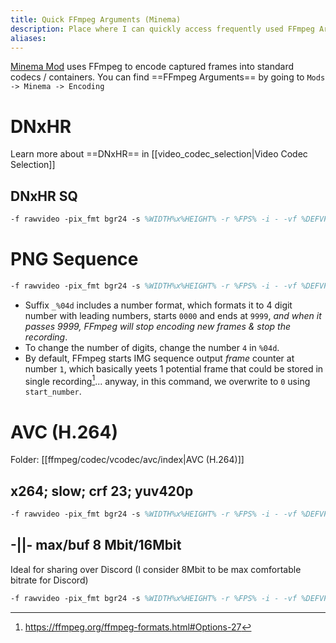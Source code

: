 ```yaml
---
title: Quick FFmpeg Arguments (Minema)
description: Place where I can quickly access frequently used FFmpeg Arguments for Minema mod.
aliases:
---
```

[Minema Mod](https://www.curseforge.com/minecraft/mc-mods/minema) uses FFmpeg to encode captured frames into standard codecs / containers.
You can find ==FFmpeg Arguments== by going to `Mods -> Minema -> Encoding`
# DNxHR
Learn more about ==DNxHR== in [[video_codec_selection|Video Codec Selection]]
## DNxHR SQ
```ps
-f rawvideo -pix_fmt bgr24 -s %WIDTH%x%HEIGHT% -r %FPS% -i - -vf %DEFVF% -c:v dnxhd -profile:v dnxhr_sq -pix_fmt yuv422p %NAME%.mov
```
# PNG Sequence
```ps
-f rawvideo -pix_fmt bgr24 -s %WIDTH%x%HEIGHT% -r %FPS% -i - -vf %DEFVF% -start_number 0 %NAME%_%04d.png
```
* Suffix `_%04d` includes a number format, which formats it to 4 digit number with leading numbers, starts `0000` and ends at `9999`, *and when it passes 9999, FFmpeg will stop encoding new frames & stop the recording*.
* To change the number of digits, change the number `4` in `%04d`.
* By default, FFmpeg starts IMG sequence output *frame* counter at number `1`, which basically yeets 1 potential frame that could be stored in single recording[^1]... anyway, in this command, we overwrite to `0` using `start_number`.
# AVC (H.264)
Folder: [[ffmpeg/codec/vcodec/avc/index|AVC (H.264)]]
## x264; slow; crf 23; yuv420p
```ps
-f rawvideo -pix_fmt bgr24 -s %WIDTH%x%HEIGHT% -r %FPS% -i - -vf %DEFVF% -pix_fmt yuv420p -c:v libx264 -preset slow -crf 23 -b:v 0 %NAME%.mov
```
## -||- max/buf 8 Mbit/16Mbit
Ideal for sharing over Discord (I consider 8Mbit to be max comfortable bitrate for Discord)
```ps
-f rawvideo -pix_fmt bgr24 -s %WIDTH%x%HEIGHT% -r %FPS% -i - -vf %DEFVF% -pix_fmt yuv420p -c:v libx264 -preset slow -crf 23 -b:v 0 -maxrate 8M -bufsize 16M %NAME%.mov
```
[^1]: https://ffmpeg.org/ffmpeg-formats.html#Options-27
